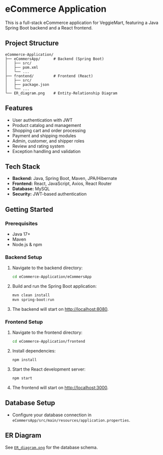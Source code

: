 # eCommerce Application

This is a full-stack eCommerce application for VeggieMart, featuring a Java Spring Boot backend and a React frontend.

## Project Structure

```
eCommerce-Application/
├── eCommersApp/      # Backend (Spring Boot)
│   ├── src/
│   ├── pom.xml
│   └── ...
├── frontend/         # Frontend (React)
│   ├── src/
│   ├── package.json
│   └── ...
└── ER_diagram.png    # Entity-Relationship Diagram
```

## Features

- User authentication with JWT
- Product catalog and management
- Shopping cart and order processing
- Payment and shipping modules
- Admin, customer, and shipper roles
- Review and rating system
- Exception handling and validation

## Tech Stack

- **Backend:** Java, Spring Boot, Maven, JPA/Hibernate
- **Frontend:** React, JavaScript, Axios, React Router
- **Database:** MySQL
- **Security:** JWT-based authentication

## Getting Started

### Prerequisites

- Java 17+
- Maven
- Node.js & npm

### Backend Setup

1. Navigate to the backend directory:
    ```sh
    cd eCommerce-Application/eCommersApp
    ```
2. Build and run the Spring Boot application:
    ```sh
    mvn clean install
    mvn spring-boot:run
    ```
3. The backend will start on [http://localhost:8080](http://localhost:8080).

### Frontend Setup

1. Navigate to the frontend directory:
    ```sh
    cd eCommerce-Application/frontend
    ```
2. Install dependencies:
    ```sh
    npm install
    ```
3. Start the React development server:
    ```sh
    npm start
    ```
4. The frontend will start on [http://localhost:3000](http://localhost:3000).

## Database Setup

- Configure your database connection in `eCommersApp/src/main/resources/application.properties`.

## ER Diagram

See [`ER_diagram.png`](eCommerce-Application/ER_diagram.png) for the database schema.


